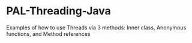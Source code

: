 # PAL-Threading-Java
Examples of how to use Threads via 3 methods: Inner class, Anonymous functions, and Method references
